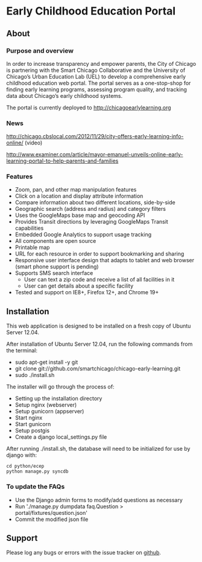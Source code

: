# Early Childhood Education Portal

## About

### Purpose and overview

In order to increase transparency and empower parents, the City of Chicago is partnering with the Smart Chicago Collaborative and the University of Chicago’s Urban Education Lab (UEL) to develop a comprehensive early childhood education web portal. The portal serves as a one-stop-shop for finding early learning programs, assessing program quality, and tracking data about Chicago’s early childhood systems.


The portal is currently deployed to http://chicagoearlylearning.org



### News

http://chicago.cbslocal.com/2012/11/29/city-offers-early-learning-info-online/ (video)

http://www.examiner.com/article/mayor-emanuel-unveils-online-early-learning-portal-to-help-parents-and-families

### Features

* Zoom, pan, and other map manipulation features
* Click on a location and display attribute information
* Compare information about two different locations, side-by-side
* Geographic search (address and radius) and category filters
* Uses the GoogleMaps base map and geocoding API
* Provides Transit directions by leveraging GoogleMaps Transit capabilities
* Embedded Google Analytics to support usage tracking
* All components are open source
* Printable map
* URL for each resource in order to support bookmarking and sharing
* Responsive user interface design that adapts to tablet and web browser (smart phone support is pending)
* Supports SMS search interface
    * User can text a zip code and receive a list of all facilities in it
    * User can get details about a specific facility
* Tested and support on IE8+, Firefox 12+, and Chrome 19+


## Installation

This web application is designed to be installed on a fresh copy of Ubuntu Server 12.04.

After installation of Ubuntu Server 12.04, run the following commands from the terminal:

* sudo apt-get install -y git
* git clone git://github.com/smartchicago/chicago-early-learning.git
* sudo ./install.sh

The installer will go through the process of:

* Setting up the installation directory
* Setup nginx (webserver)
* Setup gunicorn (appserver)
* Start nginx
* Start gunicorn
* Setup postgis
* Create a django local_settings.py file

After running ./install.sh, the database will need to be initialized for use by django with:

    cd python/ecep
    python manage.py syncdb

### To update the FAQs
* Use the Django admin forms to modify/add questions as necessary
* Run './manage.py dumpdata faq.Question > portal/fixtures/question.json'
* Commit the modified json file

## Support

Please log any bugs or errors with the issue tracker on [github](https://github.com/smartchicago/chicago-early-learning/issues).
